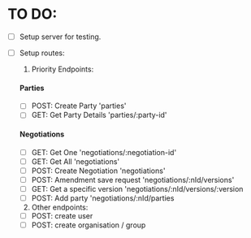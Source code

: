 # TO DO:

- [ ] Setup server for testing.

- [ ] Setup routes:

  1. Priority Endpoints:

  #### Parties
  - [ ] POST: Create Party 'parties'
  - [ ] GET: Get Party Details 'parties/:party-id'

  #### Negotiations
  - [ ] GET: Get One 'negotiations/:negotiation-id'
  - [ ] GET: Get All 'negotiations'
  - [ ] POST: Create Negotiation 'negotiations'
  - [ ] POST: Amendment save request 'negotiations/:nId/versions'
  - [ ] GET: Get a specific version 'negotiations/:nId/versions/:version
  - [ ] POST: Add party 'negotiations/:nId/parties

  2. Other endpoints:

  - [ ] POST: create user
  - [ ] POST: create organisation / group
